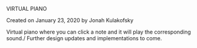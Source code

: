 VIRTUAL PIANO

Created on January 23, 2020 by Jonah Kulakofsky

Virtual piano where you can click a note and it will play the corresponding sound./
Further design updates and implementations to come.
